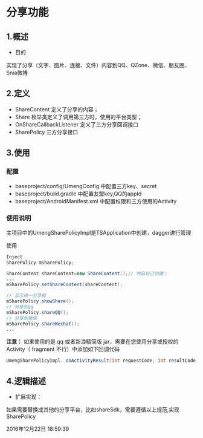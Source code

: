 ﻿# 分享功能

##  1.概述
   - 目的

   实现了分享（文字、图片、连接、文件）内容到QQ、QZone、微信、朋友圈、Snia微博

## 2.定义
- ShareContent 定义了分享的内容；
- Share 枚举类定义了调用第三方时，使用的平台类型；
- OnShareCallbackListener 定义了三方分享回调接口
- SharePolicy 三方分享接口


## 3.使用
### 配置
 - baseproject/config/UmengConfig 中配置三方key、secret
 - baseproject/build.gradle 中配置友盟key,QQ的appId
 - baseproject/AndroidManifest.xml 中配置权限和三方使用的Activity

### 使用说明
主项目中的UmengSharePolicyImpl是TSApplication中创建，dagger进行管理

使用
```java
Inject
SharePolicy mSharePolicy;

ShareContent shareContent=new ShareContent();// 内容自己创建；
...
mSharePolicy.setShareContent(shareContent);

// 显示统一分享框
mSharePolicy.showShare();
// 分享到qq
mSharePolicy.shareQQ();
// 分享到微信
mSharePolicy.shareWechat();
...
```
**注意：**   如果使用的是 qq 或者新浪精简版 jar，需要在您使用分享或授权的 Activity（ fragment 不行）中添加如下回调代码
```java
UmengSharePolicyImpl. onActivityResult(int requestCode, int resultCode, Intent data,Context context);
```

## 4.逻辑描述

- 扩展实现：

如果需要替换成其他的分享平台，比如shareSdk，需要遵循以上规范,实现SharePolicy

2016年12月22日 18:59:39



